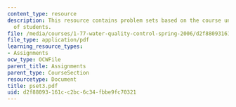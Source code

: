 ```yaml
---
content_type: resource
description: This resource contains problem sets based on the course understanding
  of students.
file: /media/courses/1-77-water-quality-control-spring-2006/d2f88093161cc2bc6c34fbbe9fc70321_pset3.pdf
file_type: application/pdf
learning_resource_types:
- Assignments
ocw_type: OCWFile
parent_title: Assignments
parent_type: CourseSection
resourcetype: Document
title: pset3.pdf
uid: d2f88093-161c-c2bc-6c34-fbbe9fc70321
---
```

